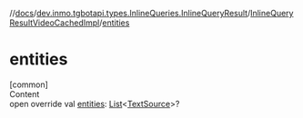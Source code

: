 //[docs](../../../index.md)/[dev.inmo.tgbotapi.types.InlineQueries.InlineQueryResult](../index.md)/[InlineQueryResultVideoCachedImpl](index.md)/[entities](entities.md)



# entities  
[common]  
Content  
open override val [entities](entities.md): [List](https://kotlinlang.org/api/latest/jvm/stdlib/kotlin.collections/-list/index.html)<[TextSource](../../dev.inmo.tgbotapi.CommonAbstracts/-text-source/index.md)>?  



